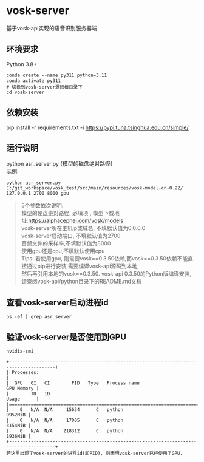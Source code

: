 # vosk-server

基于vosk-api实现的语音识别服务器端

## 环境要求
Python 3.8+
~~~shell
conda create --name py311 python=3.11
conda activate py311
# 切换到vosk-server源码根目录下
cd vosk-server
~~~

## 依赖安装
pip install -r requirements.txt -i https://pypi.tuna.tsinghua.edu.cn/simple/

## 运行说明
python asr_server.py {模型的磁盘绝对路径} <br/>
示例:
~~~Shell
python asr_server.py E:/git_workspace/vosk_test/src/main/resources/vosk-model-cn-0.22/ 127.0.0.1 2700 8000 gpu
~~~
> 5个参数依次说明: <br/>
模型的硬盘绝对路径, 必填项 , 模型下载地址:https://alphacephei.com/vosk/models <br/>
vosk-server所在主机ip或域名, 不填默认值为0.0.0.0 <br/>
vosk-server启动端口, 不填默认值为2700 <br/>
音频文件的采样率,不填默认值为8000 <br/>
使用gpu还是cpu,不填默认使用cpu   <br/>
Tips: 若使用gpu, 则需要vosk==0.3.50依赖,而vosk==0.3.50依赖不能直接通过pip进行安装,需要编译vosk-api源码到本地, <br/>
然后再引用本地的vosk==0.3.50. vosk-api 0.3.50的Python版编译安装, 请查阅vosk-api/python目录下的README.md文档

## 查看vosk-server启动进程id
~~~shell
ps -ef | grep asr_server
~~~

## 验证vosk-server是否使用到GPU
~~~shell
nvidia-smi

+---------------------------------------------------------------------------------------+
| Processes:                                                                            |
|  GPU   GI   CI        PID   Type   Process name                            GPU Memory |
|        ID   ID                                                             Usage      |
|=======================================================================================|
|    0   N/A  N/A     15634      C   python                                     9952MiB |
|    0   N/A  N/A     17005      C   python                                     3154MiB |
|    0   N/A  N/A    218312      C   python                                     1936MiB |
+---------------------------------------------------------------------------------------+
若这里出现了vosk-server的进程id(即PID), 则表明vosk-server已经使用了GPU.
~~~